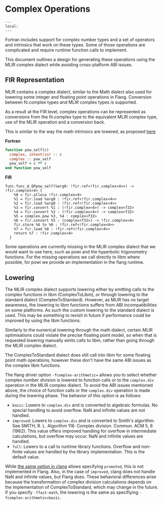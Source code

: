 # Complex Operations

```{contents}
---
local:
---
```

Fortran includes support for complex number types and a set of operators and
intrinsics that work on these types. Some of those operations are complicated
and require runtime function calls to implement.

This document outlines a design for generating these operations using the MLIR
complex dialect while avoiding cross-platform ABI issues.

## FIR Representation

MLIR contains a complex dialect, similar to the Math dialect also used for
lowering some integer and floating point operations in Flang. Conversion between
fir.complex types and MLIR complex types is supported.

As a result at the FIR level, complex operations can be represented as
conversions from the fir.complex type to the equivalent MLIR complex type, use
of the MLIR operation and a conversion back.

This is similar to the way the math intrinsics are lowered, as proposed [here][1]

**Fortran**
```fortran
function pow_self(c)
  complex, intent(in) :: c
  complex :: pow_self
  pow_self = c ** c
end function pow_self
```

**FIR**
```
func.func @_QPpow_self(%arg0: !fir.ref<!fir.complex<4>>) -> !fir.complex<4> {
    %0 = fir.alloca !fir.complex<4>
    %1 = fir.load %arg0 : !fir.ref<!fir.complex<4>>
    %2 = fir.load %arg0 : !fir.ref<!fir.complex<4>>
    %3 = fir.convert %1 : (!fir.complex<4>) -> complex<f32>
    %4 = fir.convert %2 : (!fir.complex<4>) -> complex<f32>
    %5 = complex.pow %3, %4 : complex<f32>
    %6 = fir.convert %5 : (complex<f32>) -> !fir.complex<4>
    fir.store %6 to %0 : !fir.ref<!fir.complex<4>>
    %7 = fir.load %0 : !fir.ref<!fir.complex<4>>
    return %7 : !fir.complex<4>
  }
```

Some operations are currently missing in the MLIR complex dialect that we would
want to use here, such as powi and the hyperbolic trigonometry functions.
For the missing operations we call directly to libm where possible, for powi
we provide an implementation in the flang runtime.

## Lowering

The MLIR complex dialect supports lowering either by emitting calls to the
complex functions in libm (ComplexToLibm), or through lowering to the standard
dialect (ComplexToStandard). However, as MLIR has no target awareness, the
lowering to libm functions suffers from ABI incompatibilities on some platforms.
As such the custom lowering to the standard dialect is used. This may be
something to revisit in future if performance could be improved by using the
libm functions.

Similarly to the numerical lowering through the math dialect, certain MLIR
optimisations could violate the precise floating point model, so when that is
requested lowering manually emits calls to libm, rather than going through the
MLIR complex dialect.

The ComplexToStandard dialect does still call into libm for some floating
point math operations, however these don't have the same ABI issues as the
complex libm functions.

The flang driver option `-fcomplex-arithmetic=` allows you to select whether
complex number division is lowered to function calls or to the `complex.div`
operation in the MLIR complex dialect. To avoid the ABI issues mentioned above,
the choice of function calls or the `complex.div` operation is made during the
lowering phase. The behavior of this option is as follows:

- `basic`: Lowers to `complex.div` and is converted to algebraic formulas. No
special handling to avoid overflow. NaN and infinite values are not handled.
- `improved`: Lowers to `complex.div` and is converted to Smith's algorithm. See
SMITH, R. L. Algorithm 116: Complex division. Commun. ACM 5, 8 (1962). This
value offers improved handling for overflow in intermediate calculations, but
overflow may occur. NaN and infinite values are handled.
- `full`: Lowers to a call to runtime library functions. Overflow and non-finite
values are handled by the library implementation. This is the default value.

While [the same option in clang][2] allows specifying `promoted`, this is not
implemented in Flang. Also, in the case of `improved`, clang does not handle NaN
and infinite values, but Flang does. These behavioral differences arise because
the transformation of complex division calculations depends on the implementation
of ComplexToStandard, which may change in the future. If you specify
`-ffast-math`, the lowering is the same as specifiying
`-fcomplex-arithmetic=basic`.

[1]: https://discourse.llvm.org/t/rfc-change-lowering-of-fortran-math-intrinsics/63971
[2]: https://clang.llvm.org/docs/UsersManual.html#cmdoption-fcomplex-arithmetic
